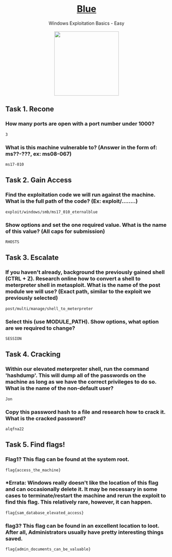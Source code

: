 # <div align="center">[Blue](https://tryhackme.com/r/room/blue)</div>
<div align="center">Windows Exploitation Basics - Easy</div>
<br><div align="center">
<img src="https://github.com/user-attachments/assets/ae3803c5-7fa3-4d5a-89a1-6c5dc1d87233" height="200px"></img> 
</div>

## Task 1. Recone
### How many ports are open with a port number under 1000?
```
3
```
### What is this machine vulnerable to? (Answer in the form of: ms??-???, ex: ms08-067)
```
ms17-010
```
## Task 2. Gain Access
### Find the exploitation code we will run against the machine. What is the full path of the code? (Ex: exploit/........)
```
exploit/windows/smb/ms17_010_eternalblue
```
### Show options and set the one required value. What is the name of this value? (All caps for submission)
```
RHOSTS
```
##  Task 3. Escalate
### If you haven't already, background the previously gained shell (CTRL + Z). Research online how to convert a shell to meterpreter shell in metasploit. What is the name of the post module we will use? (Exact path, similar to the exploit we previously selected) 
```
post/multi/manage/shell_to_meterpreter
```
### Select this (use MODULE_PATH). Show options, what option are we required to change?
```
SESSION
```
##  Task 4. Cracking
### Within our elevated meterpreter shell, run the command 'hashdump'. This will dump all of the passwords on the machine as long as we have the correct privileges to do so. What is the name of the non-default user? 
```
Jon
```
### Copy this password hash to a file and research how to crack it. What is the cracked password?
```
alqfna22
```
##  Task 5. Find flags!
### Flag1? This flag can be found at the system root. 
```
flag{access_the_machine}
```
### *Errata: Windows really doesn't like the location of this flag and can occasionally delete it. It may be necessary in some cases to terminate/restart the machine and rerun the exploit to find this flag. This relatively rare, however, it can happen. 
```
flag{sam_database_elevated_access}
```
### flag3? This flag can be found in an excellent location to loot. After all, Administrators usually have pretty interesting things saved. 
```
flag{admin_documents_can_be_valuable}
```
